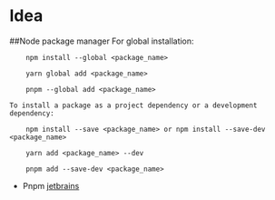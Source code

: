 Idea
======================


##Node package manager
     For global installation:

        npm install --global <package_name>

        yarn global add <package_name>

        pnpm --global add <package_name>

    To install a package as a project dependency or a development dependency:

        npm install --save <package_name> or npm install --save-dev <package_name>

        yarn add <package_name> --dev

        pnpm add --save-dev <package_name>
- Pnpm [jetbrains](https://www.jetbrains.com/help/idea/installing-and-removing-external-software-using-node-package-manager.html#ws_npm_command_line_installation)
